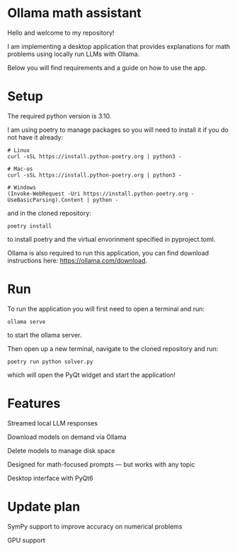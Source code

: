 # Ollama math assistant

Hello and welcome to my repository!

I am implementing a desktop application that provides explanations for math problems using locally run LLMs with Ollama.

Below you will find requirements and a guide on how to use the app.

# Setup

The required python version is 3.10.

I am using poetry to manage packages so you will need to install it if you do not have it already:

```
# Linux
curl -sSL https://install.python-poetry.org | python3 -

# Mac-os
curl -sSL https://install.python-poetry.org | python3 -

# Windows
(Invoke-WebRequest -Uri https://install.python-poetry.org -UseBasicParsing).Content | python -
```

and in the cloned repository: 

```
poetry install
```

to install poetry and the virtual envorinment specified in pyproject.toml.

Ollama is also required to run this application, you can find download instructions here: https://ollama.com/download.

# Run

To run the application you will first need to open a terminal and run:

```
ollama serve
```

to start the ollama server. 

Then open up a new terminal, navigate to the cloned repository and run:

```
poetry run python solver.py
```

which will open the PyQt widget and start the application!

# Features

Streamed local LLM responses

Download models on demand via Ollama

Delete models to manage disk space

Designed for math-focused prompts — but works with any topic

Desktop interface with PyQt6

# Update plan

SymPy support to improve accuracy on numerical problems

GPU support